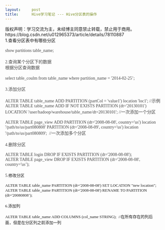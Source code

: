 ```yaml
---
layout:     post
title:      Hive学习笔记 --- Hive分区表的操作
---
```

<div id="article_content" class="article_content clearfix csdn-tracking-statistics" data-pid="blog" data-mod="popu_307" data-dsm="post">
								<div class="article-copyright">
					版权声明：学习交流为主，未经博主同意禁止转载，禁止用于商用。					https://blog.csdn.net/u012965373/article/details/78110887				</div>
								            <link rel="stylesheet" href="https://csdnimg.cn/release/phoenix/template/css/ck_htmledit_views-f76675cdea.css">
						<div class="htmledit_views" id="content_views">
                
<div>1.查看分区表中有哪些分区</div>
<div><span style="font-size:14px;color:rgb(68,68,68);font-family:Tahoma, 'Microsoft Yahei', Simsun;"><br></span></div>
<div><span style="font-size:14px;color:rgb(68,68,68);font-family:Tahoma, 'Microsoft Yahei', Simsun;">show partitions table_name;</span></div>
<div><br></div>
<div><span style="font-size:14px;color:rgb(68,68,68);font-family:Tahoma, 'Microsoft Yahei', Simsun;">2.查询某个分区下的数据</span></div>
<div><span style="font-size:14px;color:rgb(68,68,68);font-family:Tahoma, 'Microsoft Yahei', Simsun;line-height:21px;">根据分区查询数据</span></div>
<div><span style="color:rgb(68,68,68);font-family:Tahoma, 'Microsoft Yahei', Simsun;font-size:14px;"><br></span></div>
<div><span style="color:rgb(68,68,68);font-family:Tahoma, 'Microsoft Yahei', Simsun;font-size:14px;">select table_coulm from table_name where partition_name = '2014-02-25’;</span></div>
<div><br></div>
<div><span style="font-size:14px;color:rgb(68,68,68);font-family:Tahoma, 'Microsoft Yahei', Simsun;line-height:21px;">3.添加分区</span></div>
<div><span style="color:rgb(68,68,68);font-family:Tahoma;"><br></span></div>
<div><span style="color:rgb(68,68,68);font-family:Tahoma;">ALTER TABLE table_name ADD PARTITION (partCol = 'value1') location 'loc1'; //示例</span></div>
<div><span style="color:rgb(68,68,68);font-family:Tahoma;">ALTER TABLE table_name ADD IF NOT EXISTS PARTITION (dt='20130101') LOCATION '/user/hadoop/warehouse/table_name/dt=20130101'; //一次添加一个分区</span></div>
<div><br style="font-family:Tahoma;color:rgb(68,68,68);"></div>
<div><span style="color:rgb(68,68,68);font-family:Tahoma;">ALTER TABLE page_view ADD PARTITION (dt='2008-08-08', country='us') location '/path/to/us/part080808' PARTITION (dt='2008-08-09', country='us') location '/path/to/us/part080809';  //一次添加多个分区</span></div>
<div><br></div>
<div><span style="color:rgb(68,68,68);font-family:Tahoma;">4.删除分区</span></div>
<div><span style="color:rgb(68,68,68);font-family:Tahoma;"><br></span></div>
<div><span style="color:rgb(68,68,68);font-family:Tahoma;">ALTER TABLE login DROP IF EXISTS PARTITION (dt='2008-08-08');</span></div>
<div><span style="color:rgb(68,68,68);font-family:Tahoma;">ALTER TABLE page_view DROP IF EXISTS PARTITION (dt='2008-08-08', country='us’);</span></div>
<div><br></div>
<div><span style="color:rgb(68,68,68);font-family:Tahoma;">5.</span><span style="font-size:13px;font-family:Verdana, Geneva, Arial, Helvetica, sans-serif;">修改分区</span></div>
<div style="font-size:13px;"><span style="font-family:Verdana;"><br></span></div>
<div style="font-size:13px;"><span style="font-family:Verdana;">ALTER TABLE table_name PARTITION (dt='2008-08-08') SET LOCATION "new location";</span></div>
<div><span style="font-size:13px;font-family:Verdana;">ALTER TABLE table_name PARTITION (dt='2008-08-08') RENAME TO PARTITION (dt='20080808’);</span></div>
<div style="font-size:13px;"><br></div>
<div style="font-size:13px;"><span style="font-family:Verdana;">6.添加列</span></div>
<div style="font-size:13px;">
<div><br></div>
<div><span style="font-family:Verdana;">ALTER TABLE table_name ADD COLUMNS (col_name STRING);  //在所有存在的列后面，但是在分区列之前添加一列</span></div>
<div><br></div>
<div><br></div>
</div>
<div><br></div>
<div><br></div>
<div><br></div>
<div><br></div>
            </div>
                </div>